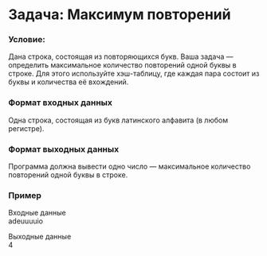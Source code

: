 # Задача: Максимум повторений

### Условие: 
Дана строка, состоящая из повторяющихся букв. Ваша задача — определить максимальное количество повторений одной буквы в строке. Для этого используйте хэш-таблицу, где каждая пара состоит из буквы и количества её вхождений.

### Формат входных данных
Одна строка, состоящая из букв латинского алфавита (в любом регистре).

### Формат выходных данных
Программа должна вывести одно число — максимальное количество повторений одной буквы в строке.

### Пример
Входные данные  
adeuuuuio

Выходные данные  
4

